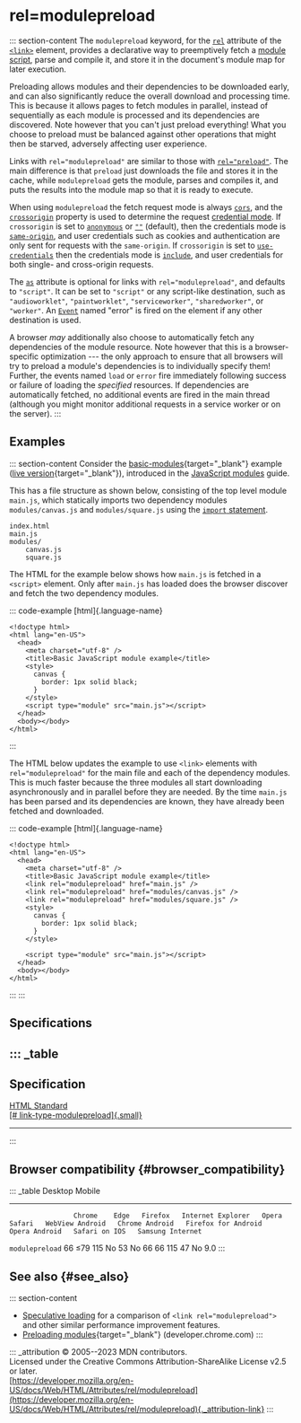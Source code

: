

# rel=modulepreload



::: section-content
The `modulepreload` keyword, for the [`rel`](../rel) attribute of the
[`<link>`](../../element/link) element, provides a declarative way to
preemptively fetch a [module
script](https://developer.mozilla.org/en-US/docs/Web/JavaScript/Guide/Modules),
parse and compile it, and store it in the document\'s module map for
later execution.

Preloading allows modules and their dependencies to be downloaded early,
and can also significantly reduce the overall download and processing
time. This is because it allows pages to fetch modules in parallel,
instead of sequentially as each module is processed and its dependencies
are discovered. Note however that you can\'t just preload everything!
What you choose to preload must be balanced against other operations
that might then be starved, adversely affecting user experience.

Links with `rel="modulepreload"` are similar to those with
[`rel="preload"`](preload). The main difference is that `preload` just
downloads the file and stores it in the cache, while `modulepreload`
gets the module, parses and compiles it, and puts the results into the
module map so that it is ready to execute.

When using `modulepreload` the fetch request mode is always
[`cors`](https://developer.mozilla.org/en-US/docs/Web/API/Request/mode#cors),
and the [`crossorigin`](../crossorigin) property is used to determine
the request [credential
mode](https://developer.mozilla.org/en-US/docs/Web/API/Request/credentials).
If `crossorigin` is set to [`anonymous`](../crossorigin#anonymous) or
[`""`](../crossorigin#sect1) (default), then the credentials mode is
[`same-origin`](https://developer.mozilla.org/en-US/docs/Web/API/Request/credentials#same-origin),
and user credentials such as cookies and authentication are only sent
for requests with the `same-origin`. If `crossorigin` is set to
[`use-credentials`](../crossorigin#use-credentials) then the credentials
mode is
[`include`](https://developer.mozilla.org/en-US/docs/Web/API/Request/credentials#include),
and user credentials for both single- and cross-origin requests.

The [`as`](../../element/link#as) attribute is optional for links with
`rel="modulepreload"`, and defaults to `"script"`. It can be set to
`"script"` or any script-like destination, such as `"audioworklet"`,
`"paintworklet"`, `"serviceworker"`, `"sharedworker"`, or `"worker"`. An
[`Event`](https://developer.mozilla.org/en-US/docs/Web/API/Event/Event)
named \"error\" is fired on the element if any other destination is
used.

A browser *may* additionally also choose to automatically fetch any
dependencies of the module resource. Note however that this is a
browser-specific optimization --- the only approach to ensure that all
browsers will try to preload a module\'s dependencies is to individually
specify them! Further, the events named `load` or `error` fire
immediately following success or failure of loading the *specified*
resources. If dependencies are automatically fetched, no additional
events are fired in the main thread (although you might monitor
additional requests in a service worker or on the server).
:::

## Examples

::: section-content
Consider the
[basic-modules](https://github.com/mdn/js-examples/tree/master/module-examples/basic-modules){target="_blank"}
example ([live
version](https://mdn.github.io/js-examples/module-examples/basic-modules/){target="_blank"}),
introduced in the [JavaScript
modules](https://developer.mozilla.org/en-US/docs/Web/JavaScript/Guide/Modules#basic_example_structure)
guide.

This has a file structure as shown below, consisting of the top level
module `main.js`, which statically imports two dependency modules
`modules/canvas.js` and `modules/square.js` using the [`import`
statement](https://developer.mozilla.org/en-US/docs/Web/JavaScript/Reference/Statements/import).

``` {data-language="plain"}
index.html
main.js
modules/
    canvas.js
    square.js
```

The HTML for the example below shows how `main.js` is fetched in a
`<script>` element. Only after `main.js` has loaded does the browser
discover and fetch the two dependency modules.

::: code-example
[html]{.language-name}

``` {signature="jW/jmzFr6CY9QwprqwWpVqib77j1flxc0+ET/POkqrY=" data-language="html"}
<!doctype html>
<html lang="en-US">
  <head>
    <meta charset="utf-8" />
    <title>Basic JavaScript module example</title>
    <style>
      canvas {
        border: 1px solid black;
      }
    </style>
    <script type="module" src="main.js"></script>
  </head>
  <body></body>
</html>
```
:::

The HTML below updates the example to use `<link>` elements with
`rel="modulepreload"` for the main file and each of the dependency
modules. This is much faster because the three modules all start
downloading asynchronously and in parallel before they are needed. By
the time `main.js` has been parsed and its dependencies are known, they
have already been fetched and downloaded.

::: code-example
[html]{.language-name}

``` {signature="S1a/U9BeJAqxxi3SJS9xxBNfUKltl5xrXN25AXBLfrc=" data-language="html"}
<!doctype html>
<html lang="en-US">
  <head>
    <meta charset="utf-8" />
    <title>Basic JavaScript module example</title>
    <link rel="modulepreload" href="main.js" />
    <link rel="modulepreload" href="modules/canvas.js" />
    <link rel="modulepreload" href="modules/square.js" />
    <style>
      canvas {
        border: 1px solid black;
      }
    </style>

    <script type="module" src="main.js"></script>
  </head>
  <body></body>
</html>
```
:::
:::

## Specifications

::: _table
  --------------------------------------------------------------------------------------------------------------
  Specification
  --------------------------------------------------------------------------------------------------------------
  [HTML Standard\
  [\#
  link-type-modulepreload]{.small}](https://html.spec.whatwg.org/multipage/links.html#link-type-modulepreload)

  --------------------------------------------------------------------------------------------------------------
:::

## Browser compatibility {#browser_compatibility}

::: _table
                    Desktop                                                         Mobile                                                                                   
  ----------------- --------- ------ --------- ------------------- ------- -------- ----------------- ---------------- --------------------- --------------- --------------- ------------------
                    Chrome    Edge   Firefox   Internet Explorer   Opera   Safari   WebView Android   Chrome Android   Firefox for Android   Opera Android   Safari on IOS   Samsung Internet
  `modulepreload`   66        ≤79    115       No                  53      No       66                66               115                   47              No              9.0
:::

## See also {#see_also}

::: section-content
-   [Speculative
    loading](https://developer.mozilla.org/en-US/docs/Web/Performance/Speculative_loading)
    for a comparison of `<link rel="modulepreload">` and other similar
    performance improvement features.
-   [Preloading
    modules](https://developer.chrome.com/blog/modulepreload){target="_blank"}
    (developer.chrome.com)
:::

::: _attribution
© 2005--2023 MDN contributors.\
Licensed under the Creative Commons Attribution-ShareAlike License v2.5
or later.\
[https://developer.mozilla.org/en-US/docs/Web/HTML/Attributes/rel/modulepreload](https://developer.mozilla.org/en-US/docs/Web/HTML/Attributes/rel/modulepreload){._attribution-link}
:::
